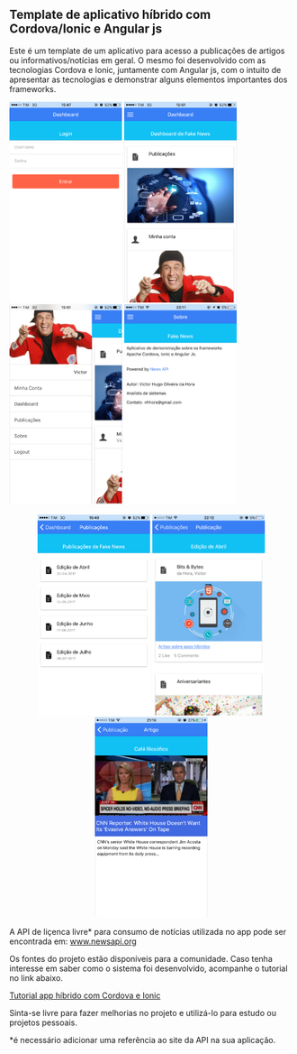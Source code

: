 <h2>Template de aplicativo híbrido com Cordova/Ionic e Angular js</h1>

Este é um template de um aplicativo para acesso a publicações de artigos ou informativos/notícias em geral.
O mesmo foi desenvolvido com as tecnologias Cordova e Ionic, juntamente com Angular js, com o intuito de apresentar as tecnologias e demonstrar alguns elementos importantes dos frameworks.

<p>
  <img src="screenshots/login.png" width="200" heigt="600"/>
  <img src="screenshots/dashboard.png" width="200" heigt="600"/>
  <img src="screenshots/menu.png" width="200" heigt="600"/>
  <img src="screenshots/sobre.png" width="200" heigt="600"/>
</p>
<p align="center">
  <img src="screenshots/publicacoes.png" width="200" heigt="600"/>
  <img src="screenshots/publicacao.png" width="200" heigt="600"/>
  <img src="screenshots/artigo.png" width="200" heigt="600"/>
</p>

A API de liçenca livre* para consumo de notícias utilizada no app pode ser encontrada em: www.newsapi.org 

Os fontes do projeto estão disponíveis para a comunidade. Caso tenha interesse em saber como o sistema foi desenvolvido, acompanhe o tutorial no link abaixo.

[Tutorial app híbrido com Cordova e Ionic](https://github.com/vhora/news-app-template/blob/master/Tutorial-ionic.pdf)

Sinta-se livre para fazer melhorias no projeto e utilizá-lo para estudo ou projetos pessoais.

*é necessário adicionar uma referência ao site da API na sua aplicação.
